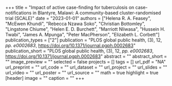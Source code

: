 +++
title = "Impact of active case-finding for tuberculosis on case-notifications in Blantyre, Malawi: A community-based cluster-randomised trial (SCALE)"
date = "2023-01-01"
authors = ["Helena R. A. Feasey", "McEwen Khundi", "Rebecca Nzawa Soko", "Christian Bottomley", "Lingstone Chiume", "Helen E. D. Burchett", "Marriott Nliwasa", "Hussein H. Twabi", "James A. Mpunga", "Peter MacPherson", "Elizabeth L. Corbett"]
publication_types = ["2"]
publication = "PLOS global public health, (3), 12, _pp. e0002683_, https://doi.org/10.1371/journal.pgph.0002683"
publication_short = "PLOS global public health, (3), 12, _pp. e0002683_, https://doi.org/10.1371/journal.pgph.0002683"
abstract = ""
abstract_short = ""
image_preview = ""
selected = false
projects = []
tags = []
url_pdf = "NA"
url_preprint = ""
url_code = ""
url_dataset = ""
url_project = ""
url_slides = ""
url_video = ""
url_poster = ""
url_source = ""
math = true
highlight = true
[header]
image = ""
caption = ""
+++
